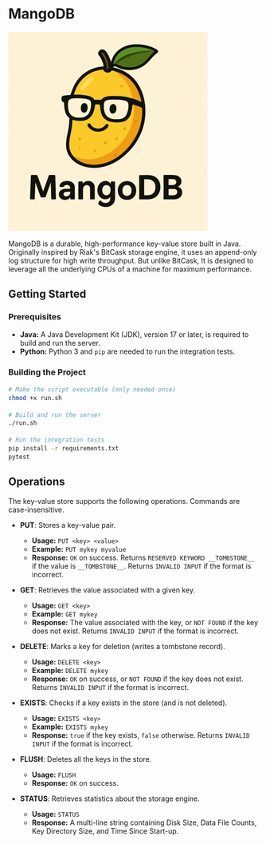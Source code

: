# MangoDB 
![MangoDB Logo](./assets/logo_small.jpg)

MangoDB is a durable, high-performance key-value store built in Java. Originally inspired by Riak's BitCask storage engine, it uses an append-only log structure for high write throughput. But unlike BitCask, It is designed to leverage all the underlying CPUs of a machine for maximum performance. 

## Getting Started

### Prerequisites

* **Java:** A Java Development Kit (JDK), version 17 or later, is required to build and run the server.
* **Python:** Python 3 and `pip` are needed to run the integration tests.

### Building the Project

```bash
# Make the script executable (only needed once)
chmod +x run.sh

# Build and run the server
./run.sh

# Run the integration tests
pip install -r requirements.txt
pytest
```

## Operations

The key-value store supports the following operations. Commands are case-insensitive.

* **PUT**: Stores a key-value pair.
    * **Usage:** `PUT <key> <value>`
    * **Example:** `PUT mykey myvalue`
    * **Response:** `OK` on success. Returns `RESERVED KEYWORD __TOMBSTONE__` if the value is `__TOMBSTONE__`. Returns `INVALID INPUT` if the format is incorrect.

* **GET**: Retrieves the value associated with a given key.
    * **Usage:** `GET <key>`
    * **Example:** `GET mykey`
    * **Response:** The value associated with the key, or `NOT FOUND` if the key does not exist. Returns `INVALID INPUT` if the format is incorrect.

* **DELETE**: Marks a key for deletion (writes a tombstone record).
    * **Usage:** `DELETE <key>`
    * **Example:** `DELETE mykey`
    * **Response:** `OK` on success, or `NOT FOUND` if the key does not exist. Returns `INVALID INPUT` if the format is incorrect.

* **EXISTS**: Checks if a key exists in the store (and is not deleted).
    * **Usage:** `EXISTS <key>`
    * **Example:** `EXISTS mykey`
    * **Response:** `true` if the key exists, `false` otherwise. Returns `INVALID INPUT` if the format is incorrect.

* **FLUSH**: Deletes all the keys in the store.
    * **Usage:** `FLUSH`
    * **Response:** `OK` on success.

* **STATUS**: Retrieves statistics about the storage engine.
    * **Usage:** `STATUS`
    * **Response:** A multi-line string containing Disk Size, Data File Counts, Key Directory Size, and Time Since Start-up.